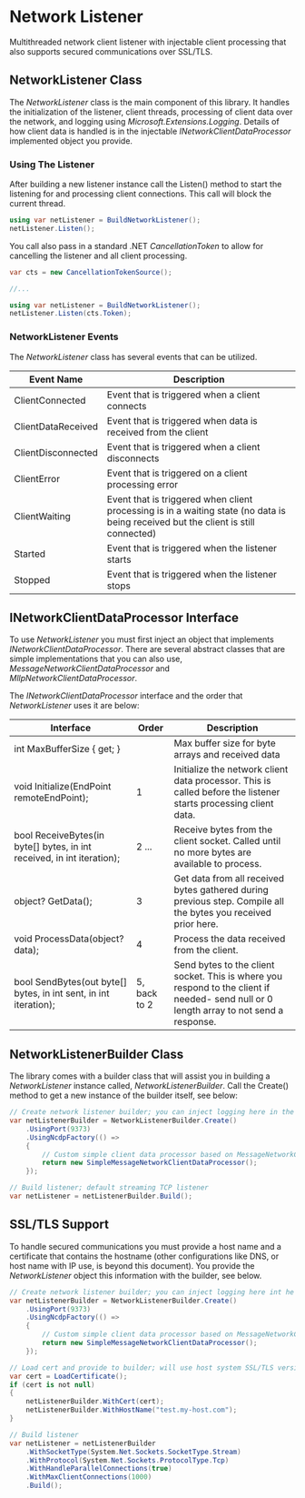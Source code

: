 # Network Listener

Multithreaded network client listener with injectable client processing that also supports secured communications over SSL/TLS.

## NetworkListener Class

The *NetworkListener* class is the main component of this library. It handles the initialization of the listener, client threads, processing of client data over the network, and logging using *Microsoft.Extensions.Logging*. Details of how client data is handled is in the injectable *INetworkClientDataProcessor* implemented object you provide.

### Using The Listener

After building a new listener instance call the Listen() method to start the listening for and processing client connections. This call will block the current thread.

```c#
using var netListener = BuildNetworkListener();
netListener.Listen();
```

You call also pass in a standard .NET *CancellationToken* to allow for cancelling the listener and all client processing.

```c#
var cts = new CancellationTokenSource();

//...

using var netListener = BuildNetworkListener();
netListener.Listen(cts.Token);
```

### NetworkListener Events

The *NetworkListener* class has several events that can be utilized.

| Event Name | Description |
|-|-|
| ClientConnected | Event that is triggered when a client connects |
| ClientDataReceived | Event that is triggered when data is received from the client |
| ClientDisconnected | Event that is triggered when a client disconnects |
| ClientError | Event that is triggered on a client processing error |
| ClientWaiting | Event that is triggered when client processing is in a waiting state (no data is being received but the client is still connected) |
| Started | Event that is triggered when the listener starts |
| Stopped | Event that is triggered when the listener stops |

## INetworkClientDataProcessor Interface

To use *NetworkListener* you must first inject an object that implements *INetworkClientDataProcessor*. There are several abstract classes that are simple implementations that you can also use, *MessageNetworkClientDataProcessor* and *MllpNetworkClientDataProcessor*.

The *INetworkClientDataProcessor* interface and the order that *NetworkListener* uses it are below:

| Interface | Order | Description |
|-|-|-|
| int MaxBufferSize { get; } |  | Max buffer size for byte arrays and received data |
| void Initialize(EndPoint remoteEndPoint); | 1 | Initialize the network client data processor. This is called before the listener starts processing client data. |
| bool ReceiveBytes(in byte[] bytes, in int received, in int iteration); | 2 ... | Receive bytes from the client socket. Called until no more bytes are available to process. |
| object? GetData(); | 3 | Get data from all received bytes gathered during previous step. Compile all the bytes you received prior here. |
| void ProcessData(object? data); | 4 | Process the data received from the client. |
| bool SendBytes(out byte[] bytes, in int sent, in int iteration); | 5, back to 2 | Send bytes to the client socket. This is where you respond to the client if needed- send null or 0 length array to not send a response. |

## NetworkListenerBuilder Class

The library comes with a builder class that will assist you in building a *NetworkListener* instance called, *NetworkListenerBuilder*. Call the Create() method to get a new instance of the builder itself, see below:

```c#
// Create network listener builder; you can inject logging here in the Create() static method
var netListenerBuilder = NetworkListenerBuilder.Create()
    .UsingPort(9373)
    .UsingNcdpFactory(() =>
    {
        // Custom simple client data processor based on MessageNetworkClientDataProcessor
        return new SimpleMessageNetworkClientDataProcessor();
    });

// Build listener; default streaming TCP listener 
var netListener = netListenerBuilder.Build();
```

## SSL/TLS Support

To handle secured communications you must provide a host name and a certificate that contains the hostname (other configurations like DNS, or host name with IP use, is beyond this document). You provide the *NetworkListener* object this information with the builder, see below.

```c#
// Create network listener builder; you can inject logging here int he Create() static method
var netListenerBuilder = NetworkListenerBuilder.Create()
    .UsingPort(9373)
    .UsingNcdpFactory(() =>
    {
        // Custom simple client data processor based on MessageNetworkClientDataProcessor
        return new SimpleMessageNetworkClientDataProcessor();
    });

// Load cert and provide to builder; will use host system SSL/TLS versions and cyphers
var cert = LoadCertificate();
if (cert is not null)
{
    netListenerBuilder.WithCert(cert);
    netListenerBuilder.WithHostName("test.my-host.com");
}

// Build listener
var netListener = netListenerBuilder
    .WithSocketType(System.Net.Sockets.SocketType.Stream)
    .WithProtocol(System.Net.Sockets.ProtocolType.Tcp)
    .WithHandleParallelConnections(true)
    .WithMaxClientConnections(1000)
    .Build();
```
